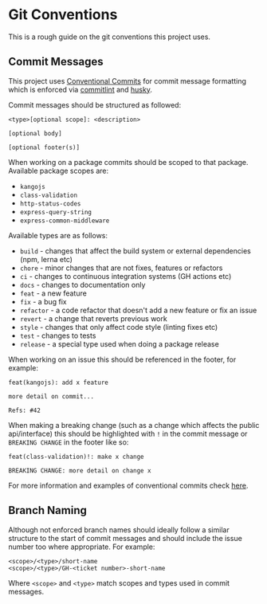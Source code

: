 # Git Conventions
This is a rough guide on the git conventions this project uses.

## Commit Messages
This project uses [Conventional Commits](https://www.conventionalcommits.org/en/v1.0.0/) for commit message formatting which
is enforced via [commitlint](https://commitlint.js.org) and [husky](https://typicode.github.io/husky).  

Commit messages should be structured as followed:

```
<type>[optional scope]: <description>

[optional body]

[optional footer(s)]
```

When working on a package commits should be scoped to that package. Available package scopes are:
- `kangojs`
- `class-validation`
- `http-status-codes`
- `express-query-string`
- `express-common-middleware`

Available types are as follows:
- `build` - changes that affect the build system or external dependencies (npm, lerna etc)
- `chore` - minor changes that are not fixes, features or refactors
- `ci` - changes to continuous integration systems (GH actions etc)
- `docs` - changes to documentation only
- `feat` - a new feature
- `fix` - a bug fix
- `refactor` - a code refactor that doesn't add a new feature or fix an issue
- `revert` - a change that reverts previous work
- `style` - changes that only affect code style (linting fixes etc)
- `test` - changes to tests
- `release` - a special type used when doing a package release

When working on an issue this should be referenced in the footer, for example:

```
feat(kangojs): add x feature

more detail on commit...

Refs: #42
```

When making a breaking change (such as a change which affects the public api/interface) this should be
highlighted with `!` in the commit message or `BREAKING CHANGE` in the footer like so:

```
feat(class-validation)!: make x change

BREAKING CHANGE: more detail on change x
```

For more information and examples of conventional commits check [here](https://www.conventionalcommits.org/en/v1.0.0/#summary).

## Branch Naming
Although not enforced branch names should ideally follow a similar structure to the start
of commit messages and should include the issue number too where appropriate. 
For example:
```
<scope>/<type>/short-name
<scope>/<type>/GH-<ticket number>-short-name
```
Where `<scope>` and `<type>` match scopes and types used in commit messages.
